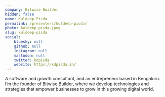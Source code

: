 ```yaml
---
company: Bitwise Builder
hidden: false
name: Kuldeep Pisda
permalink: /presenters/kuldeep-pisda/
photo: kuldeep-pisda.jpeg
slug: kuldeep-pisda
social:
    bluesky: null
    github: null
    instagram: null
    mastodon: null
    twitter: kdpisda
    website: https://kdpisda.in/
---
```


A software and growth consultant, and an entrepreneur based in Bengaluru. I’m the founder of Bitwise Builder, where we develop technologies and strategies that empower businesses to grow in this growing digital world.
